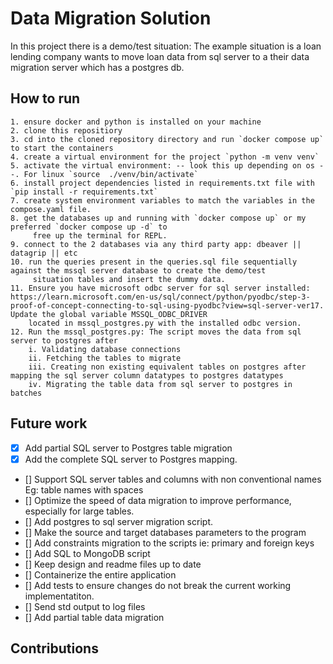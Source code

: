 # Data Migration Solution

In this project there is a demo/test situation:
    The example situation is a loan lending company wants to move loan data from sql server to a their data migration server which has a postgres db.


## How to run
    1. ensure docker and python is installed on your machine
    2. clone this repositiory
    3. cd into the cloned repository directory and run `docker compose up` to start the containers
    4. create a virtual environment for the project `python -m venv venv`
    5. activate the virtual environment: -- look this up depending on os --. For linux `source  ./venv/bin/activate`
    6. install project dependencies listed in requirements.txt file with `pip install -r requirements.txt`
    7. create system environment variables to match the variables in the compose.yaml file.
    8. get the databases up and running with `docker compose up` or my preferred `docker compose up -d` to 
         free up the terminal for REPL.
    9. connect to the 2 databases via any third party app: dbeaver || datagrip || etc
    10. run the queries present in the queries.sql file sequentially against the mssql server database to create the demo/test
         situation tables and insert the dummy data.
    11. Ensure you have microsoft odbc server for sql server installed: https://learn.microsoft.com/en-us/sql/connect/python/pyodbc/step-3-proof-of-concept-connecting-to-sql-using-pyodbc?view=sql-server-ver17. Update the global variable MSSQL_ODBC_DRIVER
        located in mssql_postgres.py with the installed odbc version.
    12. Run the mssql_postgres.py: The script moves the data from sql server to postgres after
        i. Validating database connections
        ii. Fetching the tables to migrate
        iii. Creating non existing equivalent tables on postgres after mapping the sql server column datatypes to postgres datatypes
        iv. Migrating the table data from sql server to postgres in batches


## Future work
- [x] Add partial SQL server to Postgres table migration
- [x] Add the complete SQL server to Postgres mapping.
- [] Support SQL server tables and columns with non conventional names Eg: table names with spaces
- [] Optimize the speed of data migration to improve performance, especially for large tables. 
- [] Add postgres to sql server migration script.
- [] Make the source and target databases parameters to the program
- [] Add constraints migration to the scripts ie: primary and foreign keys
- [] Add SQL to MongoDB script
- [] Keep design and readme files up to date
- [] Containerize the entire application
- [] Add tests to ensure changes do not break the current working implementatiton.
- [] Send std output to log files
- [] Add partial table data migration


## Contributions

